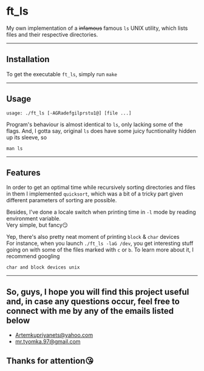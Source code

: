 # ft_ls

My own implementation of a ~~infamous~~ famous ```ls``` UNIX utility, which lists files and their respective directories.

---

## Installation

To get the executable `ft_ls`, simply run ```make```

---

## Usage

```
usage: ./ft_ls [-AGRadefgilprstu1@] [file ...]
```

Program's behaviour is almost identical to `ls`, only lacking some of the flags.
And, I gotta say, original ```ls``` does have some juicy fucntionality hidden up its sleeve, so

```
man ls
```

---

## Features

In order to get an optimal time while recursively sorting directories and files in them
I implemented `quicksort`, which was a bit of a tricky part given different parameters
of sorting are possible.

Besides, I've done a locale switch when printing time in `-l` mode by reading environment variable.  
Very simple, but fancy😏

Yep, there's also pretty neat moment of printing `block` & `char` devices  
For instance, when you launch ```./ft_ls -laG /dev```, you get interesting stuff going on
with some of the files marked with `c` or `b`. To learn more about it, I recommend googling

```
char and block devices unix
```

---

## So, guys, I hope you will find this project useful and, in case any questions occur, feel free to connect with me by any of the emails listed below

- [Artemkupriyanets@yahoo.com](https://www.yahoo.com)  
- [mr.tyomka.97@gmail.com](https://www.gmail.com)  

## Thanks for attention:kissing_heart:
